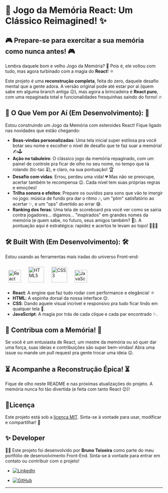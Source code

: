 # 🧠 Jogo da Memória React: Um Clássico Reimagined\! ✨

## 🎮 Prepare-se para exercitar a sua memória como nunca antes\! 🎮

Lembra daquele bom e velho Jogo da Memória? 🤔 Pois é, ele voltou com tudo, mas agora turbinado com a magia do **React**\! ⚛️

Este projeto é uma **reconstrução completa**, feita do zero, daquele desafio mental que a gente adora. A versão original pode até estar por aí (quem sabe em alguma branch antiga 😉), mas agora a brincadeira é **React puro**, com uma repaginada total e funcionalidades fresquinhas saindo do forno\! 🔥

## 🚀 O Que Vem por Aí (Em Desenvolvimento): 🚀

Estou construindo um Jogo da Memória com esteroides React\! Fique ligado nas novidades que estão chegando:

  * **Boas-vindas personalizadas**: Uma tela inicial super estilosa pra você botar seu nome e escolher o nível de desafio que te faz suar a memória\! ✍️🕹️
  * **Ação no tabuleiro**: O clássico jogo da memória repaginado, com um painel de controle pra ficar de olho no seu nome, no tempo que tá rolando (tic-tac ⏳), e claro, na sua pontuação\! 🏆
  * **Desafio com vidas**: Errou, perdeu uma vida\! 💔 Mas não se preocupe, acertar também te recompensa 😉. Cada nível tem suas próprias regras e emoções\!
  * **Trilha sonora e efeitos**: Prepare os ouvidos para sons que vão te imergir no jogo: música de fundo pra dar o ritmo 🎶, um "plim" satisfatório ao acertar ✨, e um "ops" divertido ao errar 😅.
  * **Ranking dos feras**: Uma tela de scoreboard pra você ver como se sairia contra jogadores... digamos... "inspirados" em grandes nomes da memória (e quem sabe, no futuro, seus amigos também? 🤔). A pontuação aqui é estratégica: rapidez e acertos te levam ao topo\! 🥇🥈🥉

## 🛠️ Built With (Em Desenvolvimento): 🛠️

Estou usando as ferramentas mais iradas do universo Front-end:
<div>
<a href="https://reactjs.org/" target="_blank"><img style="margin: 10px" src="https://profilinator.rishav.dev/skills-assets/react-original-wordmark.svg" alt="React" height="40" /></a>
<a href="https://en.wikipedia.org/wiki/HTML5" target="_blank"><img style="margin: 10px" src="https://profilinator.rishav.dev/skills-assets/html5-original-wordmark.svg" alt="HTML5" height="50" /></a>
<a href="https://www.w3schools.com/css/" target="_blank"><img style="margin: 10px" src="https://profilinator.rishav.dev/skills-assets/css3-original-wordmark.svg" alt="CSS3" height="50" /></a>
<a href="https://www.javascript.com/" target="_blank"><img style="margin: 10px" src="https://profilinator.rishav.dev/skills-assets/javascript-original.svg" alt="JavaScript" height="40" /></a> 
</div>

  * **React**: A engine que faz tudo rodar com performance e elegância\! ⚛️
  * **HTML**: A espinha dorsal da nossa interface 😉.
  * **CSS**: Dando aquele visual incrível e responsivo pra tudo ficar lindo em qualquer tela 🎨.
  * **JavaScript**: A magia por trás de cada clique e cada par encontrado ✨.


## 🤝 Contribua com a Memória\! 🤝
Se você é um entusiasta de React, um mestre da memória ou só quer dar uma força, suas ideias e contribuições são super bem-vindas\! Abra uma issue ou mande um pull request pra gente trocar uma ideia 😉.

## ⏳ Acompanhe a Reconstrução Épica\! ⏳

Fique de olho neste README e nas próximas atualizações do projeto. A memória nunca foi tão divertida (e feita com tanto React 😉)\!


## 📜Licença
Este projeto está sob a [licença MIT](./License). Sinta-se à vontade para usar, modificar e compartilhar\! 🚀

## ✨ Developer
👨‍💻 Este projeto foi desenvolvido por <strong>Bruno Teixeira</strong> como parte do meu portfólio de desenvolvimento Front-End. Sinta-se à vontade para entrar em contato ou contribuir com o projeto!

- [![LinkedIn](https://custom-icon-badges.demolab.com/badge/LinkedIn-0A66C2?logo=linkedin-white&logoColor=fff)](https://www.linkedin.com/in/brunotxrs/)

- [![GitHub](https://img.shields.io/badge/GitHub-%23121011.svg?logo=github&logoColor=white)](https://github.com/brunotxrs)

-----------------------------------